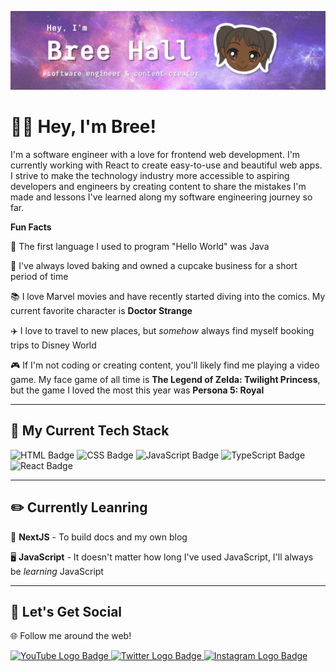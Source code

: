 ![Bree Hall Github Banner](img/Github-ReadMe-Banner-Thin.png)

# 👋🏾 Hey, I'm Bree!

I'm a software engineer with a love for frontend web development. I'm currently working with React to create easy-to-use and beautiful web apps. I strive to make the technology industry more accessible to aspiring developers and engineers by creating content to share the mistakes I'm made and lessons I've learned along my software engineering journey so far.

**Fun Facts**

🌟 The first language I used to program "Hello World" was Java

🧁 I've always loved baking and owned a cupcake business for a short period of time

📚 I love Marvel movies and have recently started diving into the comics. My current favorite character is **Doctor Strange**

✈️ I love to travel to new places, but *somehow* always find myself booking trips to Disney World

🎮 If I'm not coding or creating content, you'll likely find me playing a video game. My face game of all time is **The Legend of Zelda: Twilight Princess**, but the game I loved the most this year was **Persona 5: Royal**

---

## 🔨 My Current Tech Stack
![HTML Badge](https://img.shields.io/badge/HTML5-E34F26?style=for-the-badge&logo=html5&logoColor=white)
![CSS Badge](https://img.shields.io/badge/CSS3-1572B6?style=for-the-badge&logo=css3&logoColor=white)
![JavaScript Badge](https://img.shields.io/badge/JavaScript-F7DF1E?style=for-the-badge&logo=javascript&logoColor=black)
![TypeScript Badge](https://img.shields.io/badge/TypeScript-007ACC?style=for-the-badge&logo=typescript&logoColor=white)
![React Badge](https://img.shields.io/badge/React-20232A?style=for-the-badge&logo=react&logoColor=61DAFB)

---

## ✏️ Currently Leanring
🎨 **NextJS** - To build docs and my own blog

🖥️ **JavaScript** - It doesn't matter how long I've used JavaScript, I'll always be *learning* JavaScript

---

## 🥳 Let's Get Social
🌐 Follow me around the web!

<a href="https://www.youtube.com/c/breehall">
    <img 
        src="https://img.shields.io/badge/YouTube-FF0000?style=for-the-badge&logo=youtube&logoColor=white"
        alt="YouTube Logo Badge"
    >
</a>
<a href="www.twitter.com/bytesofbree">
    <img 
        src="https://img.shields.io/badge/Twitter-1DA1F2?style=for-the-badge&logo=twitter&logoColor=white"
        alt="Twitter Logo Badge"
    >
</a>
<a href="www.instagram.com/bytesofbree">
    <img 
        src="https://img.shields.io/badge/Instagram-E4405F?style=for-the-badge&logo=instagram&logoColor=white"
        alt="Instagram Logo Badge"
    >
</a>
